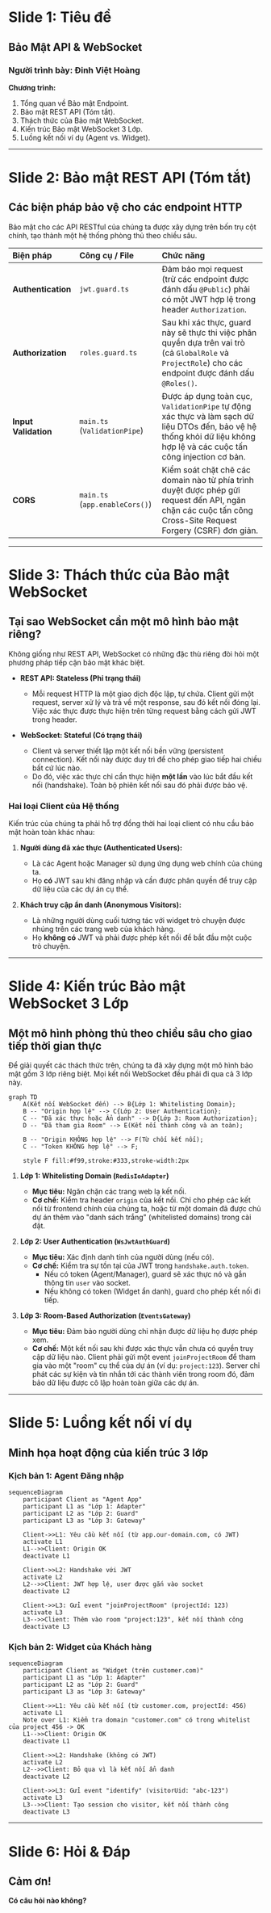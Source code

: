 # Slide 1: Tiêu đề

## Bảo Mật API & WebSocket

### **Người trình bày:** Đinh Việt Hoàng

**Chương trình:**

1.  Tổng quan về Bảo mật Endpoint.
2.  Bảo mật REST API (Tóm tắt).
3.  Thách thức của Bảo mật WebSocket.
4.  Kiến trúc Bảo mật WebSocket 3 Lớp.
5.  Luồng kết nối ví dụ (Agent vs. Widget).

---

# Slide 2: Bảo mật REST API (Tóm tắt)

## Các biện pháp bảo vệ cho các endpoint HTTP

Bảo mật cho các API RESTful của chúng ta được xây dựng trên bốn trụ cột chính, tạo thành một hệ thống phòng thủ theo chiều sâu.

| Biện pháp            | Công cụ / File                 | Chức năng                                                                                                                                                               |
| :------------------- | :----------------------------- | :---------------------------------------------------------------------------------------------------------------------------------------------------------------------- |
| **Authentication**   | `jwt.guard.ts`                 | Đảm bảo mọi request (trừ các endpoint được đánh dấu `@Public`) phải có một JWT hợp lệ trong header `Authorization`.                                                     |
| **Authorization**    | `roles.guard.ts`               | Sau khi xác thực, guard này sẽ thực thi việc phân quyền dựa trên vai trò (cả `GlobalRole` và `ProjectRole`) cho các endpoint được đánh dấu `@Roles()`.                  |
| **Input Validation** | `main.ts` (`ValidationPipe`)   | Được áp dụng toàn cục, `ValidationPipe` tự động xác thực và làm sạch dữ liệu DTOs đến, bảo vệ hệ thống khỏi dữ liệu không hợp lệ và các cuộc tấn công injection cơ bản. |
| **CORS**             | `main.ts` (`app.enableCors()`) | Kiểm soát chặt chẽ các domain nào từ phía trình duyệt được phép gửi request đến API, ngăn chặn các cuộc tấn công Cross-Site Request Forgery (CSRF) đơn giản.            |

---

# Slide 3: Thách thức của Bảo mật WebSocket

## Tại sao WebSocket cần một mô hình bảo mật riêng?

Không giống như REST API, WebSocket có những đặc thù riêng đòi hỏi một phương pháp tiếp cận bảo mật khác biệt.

- **REST API: Stateless (Phi trạng thái)**

  - Mỗi request HTTP là một giao dịch độc lập, tự chứa. Client gửi một request, server xử lý và trả về một response, sau đó kết nối đóng lại. Việc xác thực được thực hiện trên từng request bằng cách gửi JWT trong header.

- **WebSocket: Stateful (Có trạng thái)**
  - Client và server thiết lập một kết nối bền vững (persistent connection). Kết nối này được duy trì để cho phép giao tiếp hai chiều bất cứ lúc nào.
  - Do đó, việc xác thực chỉ cần thực hiện **một lần** vào lúc bắt đầu kết nối (handshake). Toàn bộ phiên kết nối sau đó phải được bảo vệ.

### Hai loại Client của Hệ thống

Kiến trúc của chúng ta phải hỗ trợ đồng thời hai loại client có nhu cầu bảo mật hoàn toàn khác nhau:

1.  **Người dùng đã xác thực (Authenticated Users):**

    - Là các Agent hoặc Manager sử dụng ứng dụng web chính của chúng ta.
    - Họ **có** JWT sau khi đăng nhập và cần được phân quyền để truy cập dữ liệu của các dự án cụ thể.

2.  **Khách truy cập ẩn danh (Anonymous Visitors):**
    - Là những người dùng cuối tương tác với widget trò chuyện được nhúng trên các trang web của khách hàng.
    - Họ **không có** JWT và phải được phép kết nối để bắt đầu một cuộc trò chuyện.

---

# Slide 4: Kiến trúc Bảo mật WebSocket 3 Lớp

## Một mô hình phòng thủ theo chiều sâu cho giao tiếp thời gian thực

Để giải quyết các thách thức trên, chúng ta đã xây dựng một mô hình bảo mật gồm 3 lớp riêng biệt. Mọi kết nối WebSocket đều phải đi qua cả 3 lớp này.

```mermaid
graph TD
    A(Kết nối WebSocket đến) --> B{Lớp 1: Whitelisting Domain};
    B -- "Origin hợp lệ" --> C{Lớp 2: User Authentication};
    C -- "Đã xác thực hoặc Ẩn danh" --> D{Lớp 3: Room Authorization};
    D -- "Đã tham gia Room" --> E(Kết nối thành công và an toàn);

    B -- "Origin KHÔNG hợp lệ" --> F(Từ chối kết nối);
    C -- "Token KHÔNG hợp lệ" --> F;

    style F fill:#f99,stroke:#333,stroke-width:2px
```

1.  **Lớp 1: Whitelisting Domain (`RedisIoAdapter`)**

    - **Mục tiêu:** Ngăn chặn các trang web lạ kết nối.
    - **Cơ chế:** Kiểm tra header `origin` của kết nối. Chỉ cho phép các kết nối từ frontend chính của chúng ta, hoặc từ một domain đã được chủ dự án thêm vào "danh sách trắng" (whitelisted domains) trong cài đặt.

2.  **Lớp 2: User Authentication (`WsJwtAuthGuard`)**

    - **Mục tiêu:** Xác định danh tính của người dùng (nếu có).
    - **Cơ chế:** Kiểm tra sự tồn tại của JWT trong `handshake.auth.token`.
      - Nếu có token (Agent/Manager), guard sẽ xác thực nó và gắn thông tin `user` vào socket.
      - Nếu không có token (Widget ẩn danh), guard cho phép kết nối đi tiếp.

3.  **Lớp 3: Room-Based Authorization (`EventsGateway`)**
    - **Mục tiêu:** Đảm bảo người dùng chỉ nhận được dữ liệu họ được phép xem.
    - **Cơ chế:** Một kết nối sau khi được xác thực vẫn chưa có quyền truy cập dữ liệu nào. Client phải gửi một event `joinProjectRoom` để tham gia vào một "room" cụ thể của dự án (ví dụ: `project:123`). Server chỉ phát các sự kiện và tin nhắn tới các thành viên trong room đó, đảm bảo dữ liệu được cô lập hoàn toàn giữa các dự án.

---

# Slide 5: Luồng kết nối ví dụ

## Minh họa hoạt động của kiến trúc 3 lớp

### Kịch bản 1: Agent Đăng nhập

```mermaid
sequenceDiagram
    participant Client as "Agent App"
    participant L1 as "Lớp 1: Adapter"
    participant L2 as "Lớp 2: Guard"
    participant L3 as "Lớp 3: Gateway"

    Client->>L1: Yêu cầu kết nối (từ app.our-domain.com, có JWT)
    activate L1
    L1-->>Client: Origin OK
    deactivate L1

    Client->>L2: Handshake với JWT
    activate L2
    L2-->>Client: JWT hợp lệ, user được gắn vào socket
    deactivate L2

    Client->>L3: Gửi event "joinProjectRoom" (projectId: 123)
    activate L3
    L3-->>Client: Thêm vào room "project:123", kết nối thành công
    deactivate L3
```

### Kịch bản 2: Widget của Khách hàng

```mermaid
sequenceDiagram
    participant Client as "Widget (trên customer.com)"
    participant L1 as "Lớp 1: Adapter"
    participant L2 as "Lớp 2: Guard"
    participant L3 as "Lớp 3: Gateway"

    Client->>L1: Yêu cầu kết nối (từ customer.com, projectId: 456)
    activate L1
    Note over L1: Kiểm tra domain "customer.com" có trong whitelist của project 456 -> OK
    L1-->>Client: Origin OK
    deactivate L1

    Client->>L2: Handshake (không có JWT)
    activate L2
    L2-->>Client: Bỏ qua vì là kết nối ẩn danh
    deactivate L2

    Client->>L3: Gửi event "identify" (visitorUid: "abc-123")
    activate L3
    L3-->>Client: Tạo session cho visitor, kết nối thành công
    deactivate L3
```

---

# Slide 6: Hỏi & Đáp

## Cảm ơn!

**Có câu hỏi nào không?**
